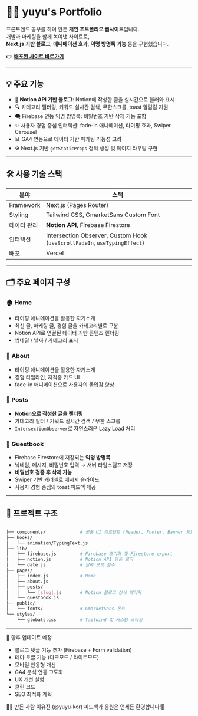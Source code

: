 # 🧑‍💻 yuyu's Portfolio

프론트엔드 공부를 하며 만든 **개인 포트폴리오 웹사이트**입니다.  
개발과 마케팅을 함께 녹여낸 사이트로,  
**Next.js 기반 블로그**, **애니메이션 효과**, **익명 방명록 기능** 등을 구현했습니다.

👉 **[배포된 사이트 바로가기](https://my-portfolio-lovat-nine-85.vercel.app/)**

---

## 💡 주요 기능

- 📄 **Notion API 기반 블로그**: Notion에 작성한 글을 실시간으로 불러와 표시
- 🔍 카테고리 필터링, 키워드 실시간 검색, 무한스크롤, toast 알림림 지원
- 🗨️ Firebase 연동 익명 방명록: 비밀번호 기반 삭제 기능 포함
- ✨ 사용자 경험 중심 인터랙션: fade-in 애니메이션, 타이핑 효과, Swiper Carousel
- 📊 GA4 연동으로 데이터 기반 마케팅 가능성 고려
- ⚙️ Next.js 기반 `getStaticProps` 정적 생성 및 페이지 라우팅 구현

---

## 🛠️ 사용 기술 스택

| 분야        | 스택                                                                      |
| ----------- | ------------------------------------------------------------------------- |
| Framework   | Next.js (Pages Router)                                                    |
| Styling     | Tailwind CSS, GmarketSans Custom Font                                     |
| 데이터 관리 | **Notion API**, Firebase Firestore                                        |
| 인터랙션    | Intersection Observer, Custom Hook (`useScrollFadeIn`, `useTypingEffect`) |
| 배포        | Vercel                                                                    |

---

## 🗂️ 주요 페이지 구성

### 🏠 Home

- 타이핑 애니메이션을 활용한 자기소개
- 최신 글, 마케팅 글, 경험 글을 카테고리별로 구분
- Notion API로 연결된 데이터 기반 콘텐츠 렌더링
- 썸네일 / 날짜 / 카테고리 표시

### 📖 About

- 타이핑 애니메이션을 활용한 자기소개
- 경험 타임라인, 자격증 카드 UI
- fade-in 애니메이션으로 사용자의 몰입감 향상

### 📄 Posts

- **Notion으로 작성한 글을 렌더링**
- 카테고리 필터 / 키워드 실시간 검색 / 무한 스크롤
- `IntersectionObserver`로 자연스러운 Lazy Load 처리

### 💬 Guestbook

- Firebase Firestore에 저장되는 **익명 방명록**
- 닉네임, 메시지, 비밀번호 입력 → 서버 타임스탬프 저장
- **비밀번호 검증 후 삭제 가능**
- Swiper 기반 캐러셀로 메시지 슬라이드
- 사용자 경험 중심의 toast 피드백 제공

---

## 📁 프로젝트 구조

```bash

├── components/             # 공통 UI 컴포넌트 (Header, Footer, Banner 등)
├── hooks/
│   └── animation/TypingText.js
├── lib/
│   ├── firebase.js         # Firebase 초기화 및 Firestore export
│   ├── notion.js           # Notion API 연동 로직
│   └── date.js             # 날짜 포맷 함수
├── pages/
│   ├── index.js            # Home
│   ├── about.js
│   ├── posts/
│   │   └── [slug].js       # Notion 블로그 상세 페이지
│   └── guestbook.js
├── public/
│   └── fonts/              # GmarketSans 폰트
└── styles/
    └── globals.css         # Tailwind 및 커스텀 스타일

```

---

🔮 향후 업데이트 예정

- 블로그 댓글 기능 추가 (Firebase + Form validation)
- 테마 토글 기능 (다크모드 / 라이트모드)
- 모바일 반응형 개선
- GA4 분석 연동 고도화
- UX 개선 실험
- 클린 코드
- SEO 최적화 계획

👩‍💻 만든 사람
이유진 (@yuyu-kor)
피드백과 응원은 언제든 환영합니다!🌱

```

```
